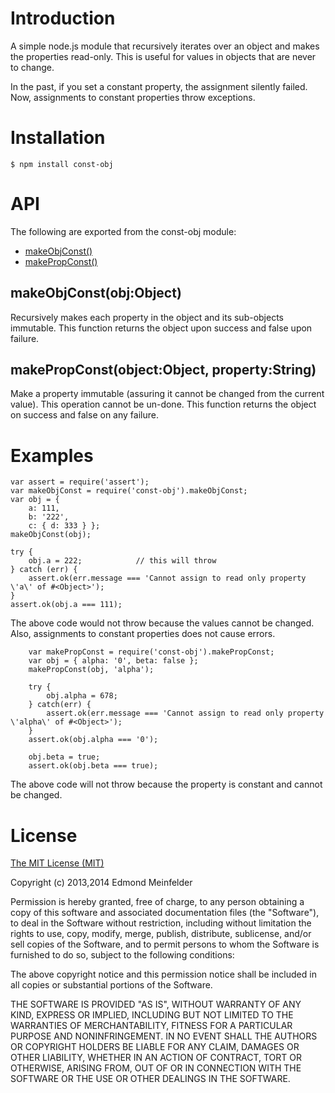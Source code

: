 # Introduction
A simple node.js module that recursively iterates over an object and makes the
properties read-only. This is useful for values in objects that are never to
change.

In the past, if you set a constant property, the assignment silently failed.
Now, assignments to constant properties throw exceptions.

# Installation

    $ npm install const-obj

# API

The following are exported from the const-obj module:

  - [makeObjConst()](#makeobjconstobjobject)
  - [makePropConst()](#makepropconstobjectobjectpropertystring)

## makeObjConst(obj:Object)
Recursively makes each property in the object and its sub-objects immutable.
This function returns the object upon success and false upon failure.

## makePropConst(object:Object, property:String)
Make a property immutable (assuring it cannot be changed from the current
value).  This operation cannot be un-done. This function returns the object on
success and false on any failure.

# Examples

    var assert = require('assert');
    var makeObjConst = require('const-obj').makeObjConst;
    var obj = {
        a: 111,
        b: '222',
        c: { d: 333 } };
    makeObjConst(obj);

    try {
        obj.a = 222;            // this will throw
    } catch (err) {
        assert.ok(err.message === 'Cannot assign to read only property \'a\' of #<Object>');
    }
    assert.ok(obj.a === 111);

The above code would not throw because the values cannot be changed. Also,
assignments to constant properties does not cause errors.

        var makePropConst = require('const-obj').makePropConst;
        var obj = { alpha: '0', beta: false };
        makePropConst(obj, 'alpha');

        try {
            obj.alpha = 678;
        } catch(err) {
            assert.ok(err.message === 'Cannot assign to read only property \'alpha\' of #<Object>');
        }
        assert.ok(obj.alpha === '0');

        obj.beta = true;
        assert.ok(obj.beta === true);

The above code will not throw because the property is constant and cannot be
changed.

# License
[The MIT License (MIT)](http://opensource.org/licenses/MIT/ "MIT License webpage")

Copyright (c) 2013,2014 Edmond Meinfelder

Permission is hereby granted, free of charge, to any person obtaining a copy of
this software and associated documentation files (the "Software"), to deal in
the Software without restriction, including without limitation the rights to
use, copy, modify, merge, publish, distribute, sublicense, and/or sell copies of
the Software, and to permit persons to whom the Software is furnished to do so,
subject to the following conditions:

The above copyright notice and this permission notice shall be included in all
copies or substantial portions of the Software.

THE SOFTWARE IS PROVIDED "AS IS", WITHOUT WARRANTY OF ANY KIND, EXPRESS OR
IMPLIED, INCLUDING BUT NOT LIMITED TO THE WARRANTIES OF MERCHANTABILITY, FITNESS
FOR A PARTICULAR PURPOSE AND NONINFRINGEMENT. IN NO EVENT SHALL THE AUTHORS OR
COPYRIGHT HOLDERS BE LIABLE FOR ANY CLAIM, DAMAGES OR OTHER LIABILITY, WHETHER
IN AN ACTION OF CONTRACT, TORT OR OTHERWISE, ARISING FROM, OUT OF OR IN
CONNECTION WITH THE SOFTWARE OR THE USE OR OTHER DEALINGS IN THE SOFTWARE.
